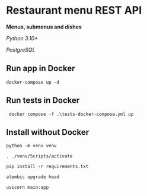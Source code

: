 # Restaurant menu REST API

**Menus, submenus and dishes**

*Python 3.10+*

*PostgreSQL*

## Run app in Docker

```commandline
docker-compose up -d 
```

## Run tests in Docker

```commandline
 docker compose -f .\tests-docker-compose.yml up
```

## Install without Docker

```commandline
python -m venv venv
```
```commandline
. ./venv/Scripts/activate
```
```commandline
pip install -r requirements.txt
```
```commandline
alembic upgrade head
```
```commandline
uvicorn main:app
```
